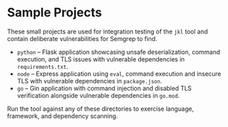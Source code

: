 # Sample Projects

These small projects are used for integration testing of the `jkl` tool and contain deliberate vulnerabilities for Semgrep to find.

- `python` – Flask application showcasing unsafe deserialization, command execution, and TLS issues with vulnerable dependencies in `requirements.txt`.
- `node` – Express application using `eval`, command execution and insecure TLS with vulnerable dependencies in `package.json`.
- `go` – Gin application with command injection and disabled TLS verification alongside vulnerable dependencies in `go.mod`.

Run the tool against any of these directories to exercise language, framework, and dependency scanning.
